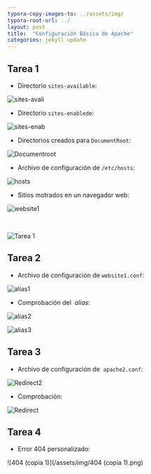 ```yaml
---
typora-copy-images-to: ../assets/img/
typora-root-url: ../
layout: post
title:  "Configuración Básica de Apache"
categories: jekyll update
---
```


## Tarea 1



* Directorio `sites-available`: 



![sites-avali](/assets/img/sites-avali.png)



* Directorio `sites-enablede`:


![sites-enab](/assets/img/sites-enab.png)



* Directorios creados para `DocumentRoot`:

  

![Documentroot](/assets/img/Documentroot.png)



* Archivo de configuración de `/etc/hosts`:

![hosts](/assets/img/hosts.png)





* Sitios motrados en un navegador web:

![website1](/assets/img/website1.png)

​																		





![Tarea 1](/assets/img/website2.png)

## Tarea 2																	



* Archivo de configuración de `website1.conf`: 



![alias1](/assets/img/alias1.png)





* Comprobación del  *alias*:

![alias2](/assets/img/alias2.png)

![alias3](/assets/img/alias3.png)







## Tarea 3



* Archivo de configuración de  `apache2.conf`: 

![Redirect2](/assets/img/Redirect2.png)





* Comprobación:

![Redirect](/assets/img/Redirect.png)





## Tarea 4

* Error 404 personalizado: 

![404 (copia 1)](/assets/img/404 (copia 1).png)
